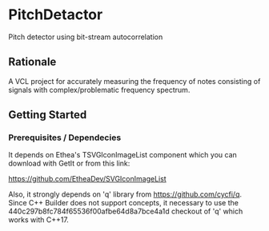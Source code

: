 # PitchDetactor
Pitch detector using bit-stream autocorrelation

## Rationale
A VCL project for accurately measuring the frequency of notes consisting of signals with complex/problematic frequency spectrum.

## Getting Started

### Prerequisites / Dependecies

It depends on Ethea's TSVGIconImageList component which you can download with GetIt or from this link:

https://github.com/EtheaDev/SVGIconImageList

Also, it strongly depends on 'q' library from https://github.com/cycfi/q. Since C++ Builder does not support concepts, it necessary to use the 440c297b8fc784f65536f00afbe64d8a7bce4a1d checkout of 'q' which works with C++17.  



